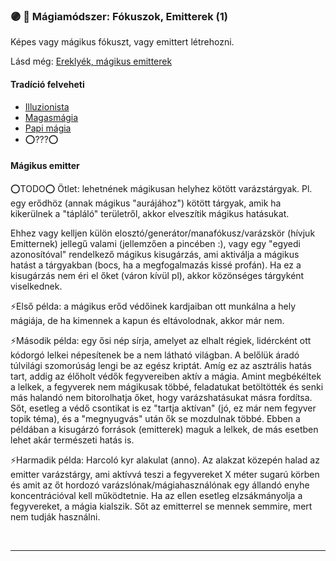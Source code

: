 ### 🟣 💫 Mágiamódszer: Fókuszok, Emitterek (1)

Képes vagy mágikus fókuszt, vagy emittert létrehozni.

Lásd még: [Ereklyék, mágikus emitterek](../110_varazstargyak.md#erekly%C3%A9k-m%C3%A1gikus-emitterek)

#### Tradíció felveheti

- [Illuzionista](../051_05_illuzionista.md)
- [Magasmágia](../051_01_magasmagia.md)
- [Papi mágia](../100_papimagia.md)
- ⭕???⭕

#### Mágikus emitter

⭕TODO⭕
Ötlet: lehetnének mágikusan helyhez kötött varázstárgyak. Pl. egy erődhöz (annak mágikus "aurájához") kötött tárgyak, amik ha kikerülnek a "tápláló" területről, akkor elveszítik mágikus hatásukat.

Ehhez vagy kelljen külön elosztó/generátor/manafókusz/varázskör (hívjuk Emitternek) jellegű valami (jellemzően a pincében :), vagy egy "egyedi azonosítóval" rendelkező mágikus kisugárzás, ami aktiválja a mágikus hatást a tárgyakban (bocs, ha a megfogalmazás kissé profán). Ha ez a kisugárzás nem éri el őket (váron kívül pl), akkor közönséges tárgyként viselkednek.

⚡Első példa: a mágikus erőd védőinek kardjaiban ott munkálna a hely mágiája, de ha kimennek a kapun és eltávolodnak, akkor már nem.

⚡Második példa: egy ősi nép sírja, amelyet az elhalt régiek, lidércként ott kódorgó lelkei népesítenek be a nem látható világban. A belőlük áradó túlvilági szomorúság lengi be az egész kriptát. Amíg ez az asztrális hatás tart, addig az élőholt védők fegyvereiben aktív a mágia. Amint megbékéltek a lelkek, a fegyverek nem mágikusak többé, feladatukat betöltötték és senki más halandó nem bitorolhatja őket, hogy varázshatásukat másra fordítsa. Sőt, esetleg a védő csontikat is ez "tartja aktívan" (jó, ez már nem fegyver topik téma), és a "megnyugvás" után ők se mozdulnak többé. Ebben a példában a kisugárzó források (emitterek) maguk a lelkek, de más esetben lehet akár természeti hatás is.

⚡Harmadik példa: Harcoló kyr alakulat (anno). Az alakzat közepén halad az emitter varázstárgy, ami aktívvá teszi a fegyvereket X méter sugarú körben és amit az őt hordozó varázslónak/mágiahasználónak egy állandó enyhe koncentrációval kell működtetnie. Ha az ellen esetleg elzsákmányolja a fegyvereket, a mágia kialszik. Sőt az emitterrel se mennek semmire, mert nem tudják használni.

<br />

---
